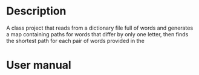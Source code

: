 # Description
A class project that reads from a dictionary file full of words and generates a map containing paths for words that differ by only one letter, then finds the shortest path for each pair of words provided in the 

# User manual
